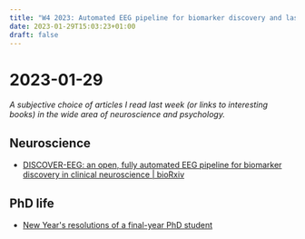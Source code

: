 ```yaml
---
title: "W4 2023: Automated EEG pipeline for biomarker discovery and last year PhD student musings"
date: 2023-01-29T15:03:23+01:00
draft: false
---
```

# 2023-01-29

*A subjective choice of articles I read last week (or links to interesting books) in the wide area of neuroscience  and psychology.*

## Neuroscience

- [DISCOVER-EEG: an open, fully automated EEG pipeline for biomarker discovery in clinical neuroscience | bioRxiv](https://www.biorxiv.org/content/10.1101/2023.01.20.524897v1)


## PhD life

- [New Year's resolutions of a final-year PhD student](https://www.nature.com/articles/d41586-023-00005-4)

